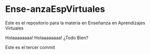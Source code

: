 # Ense-anzaEspVirtuales
Este es el repositorio para la materia en Enseñanza en Aprendizajes Virtuales

Holaaaaaaaa!
Holaaaaaaaa! ¿Todo Bien?

Este es el tercer commit

